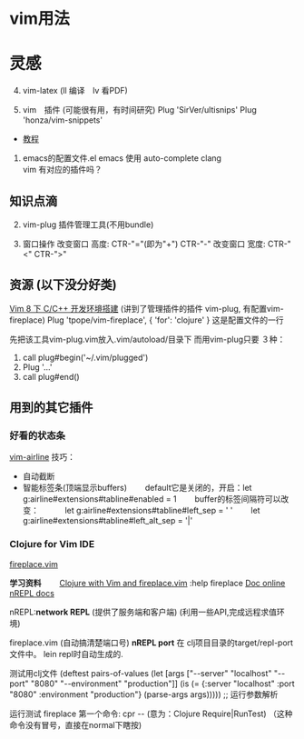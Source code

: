 # vim用法

# 灵感
4. vim-latex (ll 编译　lv 看PDF)

3. vim　插件 (可能很有用，有时间研究)
	Plug 'SirVer/ultisnips' 
	Plug 'honza/vim-snippets'
-	[教程](https://www.jianshu.com/p/720b369dd583)

1. emacs的配置文件.el
	emacs 使用 auto-complete clang 	
	vim 有对应的插件吗？

## 知识点滴
2. vim-plug 插件管理工具(不用bundle)

1. 窗口操作
改变窗口 高度: CTR-"="(即为"+") CTR-"-"
改变窗口 宽度: CTR-"<" CTR-">"

## 资源 (以下没分好类)
[Vim 8 下 C/C++ 开发环境搭建](http://www.udpwork.com/item/16798.html)
(讲到了管理插件的插件 vim-plug, 有配置vim-fireplace)
Plug 'tpope/vim-fireplace', { 'for': 'clojure' }
这是配置文件的一行

先把该工具vim-plug.vim放入.vim/autoload/目录下
而用vim-plug只要 ３种：
1. call plug#begin('~/.vim/plugged')
2. Plug '...'
3. call plug#end()

## 用到的其它插件
### 好看的状态条
[vim-airline](https://github.com/vim-airline/vim-airline)
技巧：
- 自动截断
- 智能标签条(顶端显示buffers)
　　default它是关闭的，开启：let g:airline#extensions#tabline#enabled = 1
　　buffer的标签间隔符可以改变：
　　　let g:airline#extensions#tabline#left_sep = ' '
 　　let g:airline#extensions#tabline#left_alt_sep = '|'

### Clojure for Vim IDE
[fireplace.vim](https://github.com/tpope/vim-fireplace)

__学习资料__
　　[Clojure with Vim and fireplace.vim](http://clojure-doc.org/articles/tutorials/vim_fireplace.html)
:help fireplace [Doc online](https://github.com/tpope/vim-fireplace/blob/master/doc/fireplace.txt)
　　[nREPL docs](https://github.com/clojure/tools.nrepl)

nREPL:__network REPL__ (提供了服务端和客户端)
(利用一些API,完成远程求值环境)

fireplace.vim (自动搞清楚端口号) __nREPL port__ 在 clj项目目录的target/repl-port文件中。 lein repl时自动生成的.

测试用clj文件
(deftest pairs-of-values
   (let [args ["--server" "localhost"
               "--port" "8080"
               "--environment" "production"]]
      (is (= {:server "localhost"
              :port "8080"
              :environment "production"}
              (parse-args args))))) ;; 运行参数解析

运行测试 fireplace 第一个命令: cpr -- (意为：Clojure Require|RunTest)
（这种命令没有冒号，直接在normal下瞎按)
